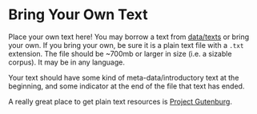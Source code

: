 # Bring Your Own Text

Place your own text here! You may borrow a text from [data/texts](../data/texts) or bring your own. If you bring your own, be sure it is a plain text file with a `.txt` extension. The file should be ~700mb or larger in size (i.e. a sizable corpus). It may be in any language.

Your text should have some kind of meta-data/introductory text at the beginning, and some indicator at the end of the file that text has ended.

A really great place to get plain text resources is [Project Gutenburg](https://www.gutenberg.org). 
